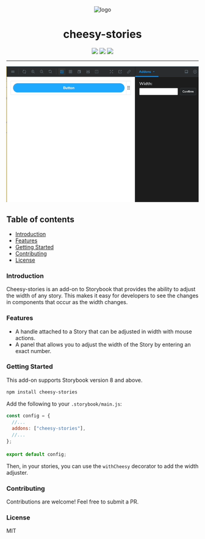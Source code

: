 <div align="center">
  <img src="https://github.com/SpookyJelly/cheesy-stories/assets/74237436/b410d10c-93ff-4eb2-ac66-61f1298dd47b" alt="logo" width="150px"/>
  <h1>cheesy-stories</h1>
  <span><img src="https://cdn.jsdelivr.net/gh/storybookjs/brand@main/badge/badge-storybook.svg"/></span>
  <span><img src="https://img.shields.io/github/package-json/v/SpookyJelly/cheesy-stories?color=brightgreen"/></span>
<span><img src="https://badgen.net/badge/Built%20With/TypeScript/blue"/></span>

</div>
<hr/>

![demo](./static/demo.gif)

## Table of contents

- [Introduction](#introduction)
- [Features](#features)
- [Getting Started](#getting-started)
- [Contributing](#contributing)
- [License](#license)

### Introduction

Cheesy-stories is an add-on to Storybook that provides the ability to adjust the width of any story. This makes it easy for developers to see the changes in components that occur as the width changes.

### Features

- A handle attached to a Story that can be adjusted in width with mouse actions.
- A panel that allows you to adjust the width of the Story by entering an exact number.

### Getting Started

This add-on supports Storybook version 8 and above.

```bash
npm install cheesy-stories
```

Add the following to your `.storybook/main.js`:

```javascript
const config = {
  //...
  addons: ["cheesy-stories"],
  //...
};

export default config;
```

Then, in your stories, you can use the `withCheesy` decorator to add the width adjuster.

### Contributing

Contributions are welcome! Feel free to submit a PR.

### License

MIT
